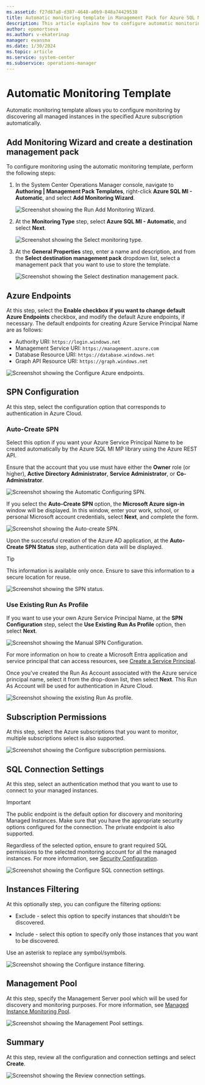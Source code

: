 ```yaml
---
ms.assetid: f27d87a8-d387-4648-a0b9-848a74429538
title: Automatic monitoring template in Management Pack for Azure SQL Managed Instance
description: This article explains how to configure automatic monitoring template in Management Pack for Azure SQL Managed Instance
author: epomortseva
ms.author: v-ekaterinap
manager: evansma
ms.date: 1/30/2024
ms.topic: article
ms.service: system-center
ms.subservice: operations-manager
---
```


# Automatic Monitoring Template

Automatic monitoring template allows you to configure monitoring by discovering all managed instances in the specified Azure subscription automatically.

## Add Monitoring Wizard and create a destination management pack

To configure monitoring using the automatic monitoring template, perform the following steps:

1. In the System Center Operations Manager console, navigate to **Authoring | Management Pack Templates**, right-click **Azure SQL MI - Automatic**, and select **Add Monitoring Wizard**.

    ![Screenshot showing the Run Add Monitoring Wizard.](./media/managed-instance-management-pack/running-monitoring-wizard.png)

2. At the **Monitoring Type** step, select **Azure SQL MI - Automatic**, and select **Next**.

    ![Screenshot showing the Select monitoring type.](./media/managed-instance-management-pack/selecting-monitoring-type.png)

3. At the **General Properties** step, enter a name and description, and from the **Select destination management pack** dropdown list, select a management pack that you want to use to store the template.

    ![Screenshot showing the Select destination management pack.](./media/managed-instance-management-pack/destination-management-pack.png)

## Azure Endpoints

At this step, select the **Enable checkbox if you want to change default Azure Endpoints** checkbox, and modify the default Azure endpoints, if necessary. The default endpoints for creating Azure Service Principal Name are as follows:

- Authority URI: `https://login.windows.net`
- Management Service URI: `https://management.azure.com`
- Database Resource URI: `https://database.windows.net`  
- Graph API Resource URI: `https://graph.windows.net`

![Screenshot showing the Configure Azure endpoints.](./media/managed-instance-management-pack/configuring-azure-endpoints.png)

## SPN Configuration

At this step, select the configuration option that corresponds to authentication in Azure Cloud.

### Auto-Create SPN

Select this option if you want your Azure Service Principal Name to be created automatically by the Azure SQL MI MP library using the Azure REST API.

Ensure that the account that you use must have either the **Owner** role (or higher), **Active Directory Administrator**, **Service Administrator**, or **Сo-Administrator**.

![Screenshot showing the Automatic Configuring SPN.](./media/managed-instance-management-pack/spn-configuration.png)

If you select the **Auto-Create SPN** option, the **Microsoft Azure sign-in** window will be displayed. In this window, enter your work, school, or personal Microsoft account credentials, select **Next**, and complete the form.

![Screenshot showing the Auto-create SPN.](./media/managed-instance-management-pack/auto-create-spn.jpg)

Upon the successful creation of the Azure AD application, at the **Auto-Create SPN Status** step, authentication data will be displayed.

> [!TIP]
> This information is available only once. Ensure to save this information to a secure location for reuse.

![Screenshot showing the SPN status.](./media/managed-instance-management-pack/auto-create-spn-status.png)

### Use Existing Run As Profile

If you want to use your own Azure Service Principal Name, at the **SPN Configuration** step, select the **Use Existing Run As Profile** option, then select **Next**.

![Screenshot showing the Manual SPN Configuration.](./media/managed-instance-management-pack/use-existing-runas.png)

For more information on how to create a Microsoft Entra application and service principal that can access resources, see [Create a Service Principal](managed-instance-management-pack-service-principal).

Once you've created the Run As Account associated with the Azure service principal name, select it from the drop-down list, then select **Next**. This Run As Account will be used for authentication in Azure Cloud.

![Screenshot showing the existing Run As profile.](./media/managed-instance-management-pack/set-runas-account-manual.png)

## Subscription Permissions

At this step, select the Azure subscriptions that you want to monitor, multiple subscriptions select is also supported.

![Screenshot showing the Configure subscription permissions.](./media/managed-instance-management-pack/subscription-permissions.png)

## SQL Connection Settings

At this step, select an authentication method that you want to use to connect to your managed instances.

> [!IMPORTANT]
> The public endpoint is the default option for discovery and monitoring Managed Instances. Make sure that you have the appropriate security options configured for the connection. The private endpoint is also supported.

Regardless of the selected option, ensure to grant required SQL permissions to the selected monitoring account for all the managed instances. For more information, see [Security Configuration](managed-instance-management-pack-security-configuration.md).

![Screenshot showing the Configure SQL connection settings.](./media/managed-instance-management-pack/sql-connection-settings.png)

## Instances Filtering

At this optionally step, you can configure the filtering options:

- Exclude - select this option to specify instances that shouldn't be discovered.

- Include - select this option to specify only those instances that you want to be discovered.

Use an asterisk to replace any symbol/symbols.

![Screenshot showing the Configure instance filtering.](./media/managed-instance-management-pack/instance-filtering.png)

## Management Pool

At this step, specify the Management Server pool which will be used for discovery and monitoring purposes. For more information, see [Managed Instance Monitoring Pool](managed-instance-management-pack-monitoring-pool.md).

![Screenshot showing the Management Pool settings.](./media/managed-instance-management-pack/choose-management-pool.png)

## Summary

At this step, review all the configuration and connection settings and select **Create**.

![Screenshot showing the Review connection settings.](./media/managed-instance-management-pack/review-connection-settings.png)
